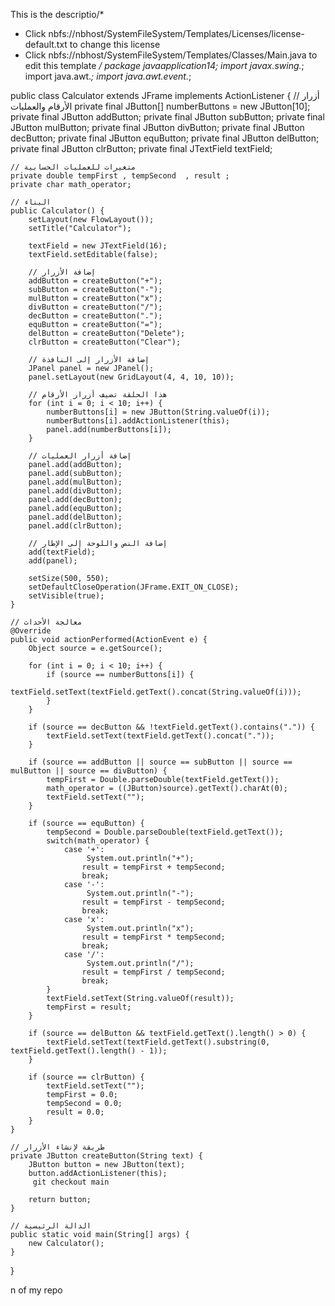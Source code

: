 This is the descriptio/*
 * Click nbfs://nbhost/SystemFileSystem/Templates/Licenses/license-default.txt to change this license
 * Click nbfs://nbhost/SystemFileSystem/Templates/Classes/Main.java to edit this template
 */
package javaapplication14;
import javax.swing.*;
import java.awt.*;
import java.awt.event.*;

public class Calculator extends JFrame implements ActionListener {
    // أزرار الأرقام والعمليات
    private final JButton[] numberButtons = new JButton[10];
    private final JButton addButton;
    private final JButton subButton;
    private final JButton mulButton;
    private final JButton divButton;
    private final JButton decButton;
    private final JButton equButton;
    private final JButton delButton;
    private final JButton clrButton;
    private final JTextField textField;
    
    // متغيرات للعمليات الحسابية
    private double tempFirst , tempSecond  , result ;
    private char math_operator;
    
    // البناء
    public Calculator() {
        setLayout(new FlowLayout());
        setTitle("Calculator");
        
        textField = new JTextField(16);
        textField.setEditable(false);
        
        // إضافة الأزرار
        addButton = createButton("+");
        subButton = createButton("-");
        mulButton = createButton("x");
        divButton = createButton("/");
        decButton = createButton(".");
        equButton = createButton("=");
        delButton = createButton("Delete");
        clrButton = createButton("Clear");
        
        // إضافة الأزرار إلى النافذة
        JPanel panel = new JPanel();
        panel.setLayout(new GridLayout(4, 4, 10, 10));
        
        // هذا الحلقة تضيف أزرار الأرقام
        for (int i = 0; i < 10; i++) {
            numberButtons[i] = new JButton(String.valueOf(i));
            numberButtons[i].addActionListener(this);
            panel.add(numberButtons[i]);
        }
        
        // إضافة أزرار العمليات
        panel.add(addButton);
        panel.add(subButton);
        panel.add(mulButton);
        panel.add(divButton);
        panel.add(decButton);
        panel.add(equButton);
        panel.add(delButton);
        panel.add(clrButton);
        
        // إضافة النص واللوحة إلى الإطار
        add(textField);
        add(panel);
        
        setSize(500, 550);
        setDefaultCloseOperation(JFrame.EXIT_ON_CLOSE);
        setVisible(true);
    }
    
    // معالجة الأحداث
    @Override
    public void actionPerformed(ActionEvent e) {
        Object source = e.getSource();
        
        for (int i = 0; i < 10; i++) {
            if (source == numberButtons[i]) {
                textField.setText(textField.getText().concat(String.valueOf(i)));
            }
        }
        
        if (source == decButton && !textField.getText().contains(".")) {
            textField.setText(textField.getText().concat("."));
        }
        
        if (source == addButton || source == subButton || source == mulButton || source == divButton) {
            tempFirst = Double.parseDouble(textField.getText());
            math_operator = ((JButton)source).getText().charAt(0);
            textField.setText("");
        }
        
        if (source == equButton) {
            tempSecond = Double.parseDouble(textField.getText());
            switch(math_operator) {
                case '+':
                     System.out.println("+");
                    result = tempFirst + tempSecond;
                    break;
                case '-':
                     System.out.println("-");
                    result = tempFirst - tempSecond;
                    break;
                case 'x':
                     System.out.println("x");
                    result = tempFirst * tempSecond;
                    break;
                case '/':
                     System.out.println("/");
                    result = tempFirst / tempSecond;
                    break;
            }
            textField.setText(String.valueOf(result));
            tempFirst = result;
        }
        
        if (source == delButton && textField.getText().length() > 0) {
            textField.setText(textField.getText().substring(0, textField.getText().length() - 1));
        }
        
        if (source == clrButton) {
            textField.setText("");
            tempFirst = 0.0;
            tempSecond = 0.0;
            result = 0.0;
        }
    }
    
    // طريقة لإنشاء الأزرار
    private JButton createButton(String text) {
        JButton button = new JButton(text);
        button.addActionListener(this);
         git checkout main

        return button;
    }
    
    // الدالة الرئيسية
    public static void main(String[] args) {
        new Calculator();
    }
}













n of my repo
